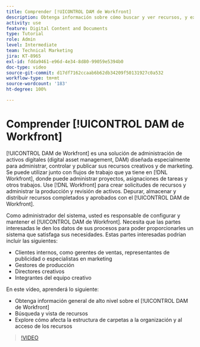 ```yaml
---
title: Comprender [!UICONTROL DAM de Workfront]
description: Obtenga información sobre cómo buscar y ver recursos, y explore cómo la estructura de carpetas afecta a la organización de recursos y al acceso en el [!UICONTROL DAM de Workfront].
activity: use
feature: Digital Content and Documents
type: Tutorial
role: Admin
level: Intermediate
team: Technical Marketing
jira: KT-8965
exl-id: fdda9461-e96d-4e34-8d80-99059e5394b0
doc-type: video
source-git-commit: d17df7162ccaab6b62db34209f50131927c0a532
workflow-type: tm+mt
source-wordcount: '183'
ht-degree: 100%

---
```


# Comprender [!UICONTROL DAM de Workfront]

[!UICONTROL DAM de Workfront] es una solución de administración de activos digitales (digital asset management, DAM) diseñada especialmente para administrar, controlar y publicar sus recursos creativos y de marketing. Se puede utilizar junto con flujos de trabajo que ya tiene en [!DNL Workfront], donde puede administrar proyectos, asignaciones de tareas y otros trabajos. Use [!DNL Workfront] para crear solicitudes de recursos y administrar la producción y revisión de activos. Depurar, almacenar y distribuir recursos completados y aprobados con el [!UICONTROL DAM de Workfront].


Como administrador del sistema, usted es responsable de configurar y mantener el [!UICONTROL DAM de Workfront]. Necesita que las partes interesadas le den los datos de sus procesos para poder proporcionarles un sistema que satisfaga sus necesidades. Estas partes interesadas podrían incluir las siguientes:

* Clientes internos, como gerentes de ventas, representantes de publicidad o especialistas en marketing
* Gestores de producción
* Directores creativos
* Integrantes del equipo creativo

En este vídeo, aprenderá lo siguiente:

* Obtenga información general de alto nivel sobre el [!UICONTROL DAM de Workfront]
* Búsqueda y vista de recursos
* Explore cómo afecta la estructura de carpetas a la organización y al acceso de los recursos

>[!VIDEO](https://video.tv.adobe.com/v/335228/?quality=12&learn=on&enablevpops)
